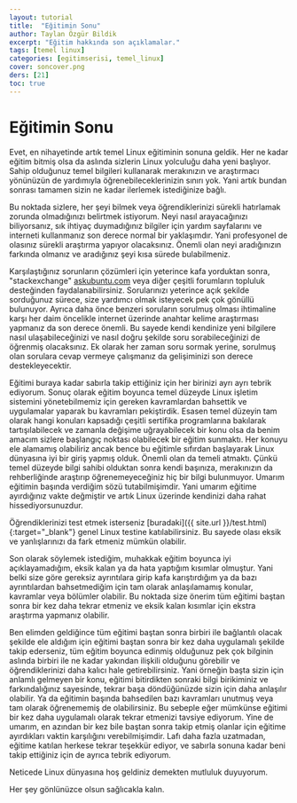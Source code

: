 ```yaml
---
layout: tutorial
title:  "Eğitimin Sonu"
author: Taylan Özgür Bildik
excerpt: "Eğitim hakkında son açıklamalar."
tags: [temel linux]
categories: [egitimserisi, temel_linux]
cover: soncover.png
ders: [21]
toc: true  
---
```


# Eğitimin Sonu

Evet, en nihayetinde artık temel Linux eğitiminin sonuna geldik. Her ne kadar eğitim bitmiş olsa da aslında sizlerin Linux yolculuğu daha yeni başlıyor. Sahip olduğunuz temel bilgileri kullanarak merakınızın ve araştırmacı yönünüzün de yardımıyla öğrenebileceklerinizin sınırı yok. Yani artık bundan sonrası tamamen sizin ne kadar ilerlemek istediğinize bağlı.

Bu noktada sizlere, her şeyi bilmek veya öğrendiklerinizi sürekli hatırlamak zorunda olmadığınızı belirtmek istiyorum. Neyi nasıl arayacağınızı biliyorsanız, sık ihtiyaç duymadığınız bilgiler için yardım sayfalarını ve interneti kullanmanız son derece normal bir yaklaşımdır. Yani profesyonel de olasınız sürekli araştırma yapıyor olacaksınız. Önemli olan neyi aradığınızın farkında olmanız ve aradığınız şeyi kısa sürede bulabilmeniz. 

Karşılaştığınız sorunların çözümleri için yeterince kafa yorduktan sonra, "stackexchange" [askubuntu.com](http://askubuntu.com) veya diğer çeşitli forumların topluluk desteğinden faydalanabilirsiniz. Sorularınızı yeterince açık şekilde sorduğunuz sürece, size yardımcı olmak isteyecek pek çok gönüllü bulunuyor. Ayrıca daha önce benzeri soruların sorulmuş olması ihtimaline karşı her daim öncelikle internet üzerinde anahtar kelime araştırması yapmanız da son derece önemli. Bu sayede kendi kendinize yeni bilgilere nasıl ulaşabileceğinizi ve nasıl doğru şekilde soru sorabileceğinizi de öğrenmiş olacaksınız. Ek olarak her zaman soru sormak yerine, sorulmuş olan sorulara cevap vermeye çalışmanız da gelişiminizi son derece destekleyecektir. 

Eğitimi buraya kadar sabırla takip ettiğiniz için her birinizi ayrı ayrı tebrik ediyorum. Sonuç olarak eğitim boyunca temel düzeyde Linux işletim sistemini yönetebilmemiz için gereken kavramlardan bahsettik ve uygulamalar yaparak bu kavramları pekiştirdik. Esasen temel düzeyin tam olarak hangi konuları kapsadığı çeşitli sertifika programlarına bakılarak tartışılabilecek ve zamanla değişime uğrayabilecek bir konu olsa da benim amacım sizlere başlangıç noktası olabilecek bir eğitim sunmaktı. Her konuyu ele alamamış olabiliriz ancak bence bu eğitimle sıfırdan başlayarak Linux dünyasına iyi bir giriş yapmış olduk. Önemli olan da temeli atmaktı. Çünkü temel düzeyde bilgi sahibi olduktan sonra kendi başınıza, merakınızın da rehberliğinde araştırıp öğrenemeyeceğiniz hiç bir bilgi bulunmuyor. Umarım eğitimin başında verdiğim sözü tutabilmişimdir. Yani umarım eğitime ayırdığınız vakte değmiştir ve artık Linux üzerinde kendinizi daha rahat hissediyorsunuzdur. 

Öğrendiklerinizi test etmek isterseniz [buradaki]({{ site.url }}/test.html){:target="_blank"} genel Linux testine katılabilirsiniz. Bu sayede olası eksik ve yanlışlarınızı da fark etmeniz mümkün olabilir.

Son olarak söylemek istediğim, muhakkak eğitim boyunca iyi açıklayamadığım, eksik kalan ya da hata yaptığım kısımlar olmuştur. Yani belki size göre gereksiz ayrıntılara girip kafa karıştırdığım ya da bazı ayrıntılardan bahsetmediğim için tam olarak anlaşılamamış konular, kavramlar veya bölümler olabilir. Bu noktada size önerim tüm eğitimi baştan sonra bir kez daha tekrar etmeniz ve eksik kalan kısımlar için ekstra araştırma yapmanız olabilir. 

Ben elimden geldiğince tüm eğitimi baştan sonra birbiri ile bağlantılı olacak şekilde ele aldığım için eğitimi baştan sonra bir kez daha uygulamalı şekilde takip ederseniz, tüm eğitim boyunca edinmiş olduğunuz pek çok bilginin aslında birbiri ile ne kadar yakından ilişkili olduğunu görebilir ve öğrendiklerinizi daha kalıcı hale getirebilirsiniz. Yani örneğin başta sizin için anlamlı gelmeyen bir konu, eğitimi bitirdikten sonraki bilgi birikiminiz ve farkındalığınız sayesinde, tekrar başa döndüğünüzde sizin için daha anlaşılır olabilir. Ya da eğitimin başında bahsedilen bazı kavramları unutmuş veya tam olarak öğrenememiş de olabilirsiniz. Bu sebeple eğer mümkünse eğitimi bir kez daha uygulamalı olarak tekrar etmenizi tavsiye ediyorum. Yine de umarım, en azından bir kez bile baştan sonra takip etmiş olanlar için eğitime ayırdıkları vaktin karşılığını verebilmişimdir. Lafı daha fazla uzatmadan, eğitime katılan herkese tekrar teşekkür ediyor, ve sabırla sonuna kadar beni takip ettiğiniz için de ayrıca tebrik ediyorum.

Neticede Linux dünyasına hoş geldiniz demekten mutluluk duyuyorum. 

Her şey gönlünüzce olsun sağlıcakla kalın.